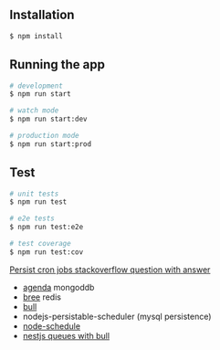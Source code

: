 ## Installation

```bash
$ npm install
```

## Running the app

```bash
# development
$ npm run start

# watch mode
$ npm run start:dev

# production mode
$ npm run start:prod
```

## Test

```bash
# unit tests
$ npm run test

# e2e tests
$ npm run test:e2e

# test coverage
$ npm run test:cov
```

[Persist cron jobs stackoverflow question with answer](https://stackoverflow.com/questions/36568096/persist-my-cron-jobs-and-execute-them-even-if-my-node-server-restarted)

- [agenda](https://github.com/agenda/agenda) mongoddb
- [bree](https://github.com/breejs/bree) redis
- [bull](https://github.com/OptimalBits/bull)
- nodejs-persistable-scheduler (mysql persistence)
- [node-schedule](https://github.com/node-schedule/node-schedule#readme)
- [nestjs queues with bull](https://docs.nestjs.com/techniques/queues)
